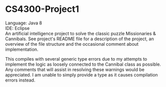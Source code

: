 # CS4300-Project1
Language: Java 8  
IDE: Eclipse  
An artificial intelligence project to solve the classic puzzle Missionaries &amp; Cannibals. See project's README file for a description of the project, an overview of the file structure and the occasional comment about implementation. 

This compiles with several generic type errors due to my attempts to implement the logic as loosely connected to the Cannibal class as possible. Any comments that will assist in resolving these warnings would be appreciated. I am unable to simply provide a type as it causes compilation errors instead.
